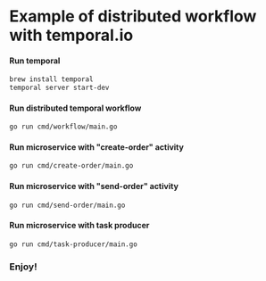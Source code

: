 # Example of distributed workflow with temporal.io

#### Run temporal

```bash 
brew install temporal 
temporal server start-dev
```

#### Run distributed temporal workflow

```bash
go run cmd/workflow/main.go
```

#### Run microservice with "create-order" activity

```bash
go run cmd/create-order/main.go
```

#### Run microservice with "send-order" activity

```bash
go run cmd/send-order/main.go
```

#### Run microservice with task producer

```bash
go run cmd/task-producer/main.go
```

### Enjoy!
